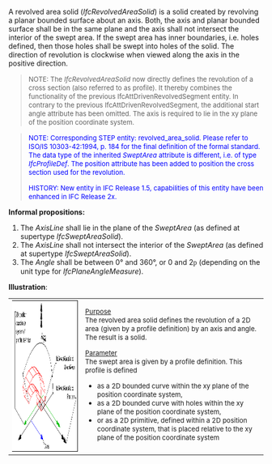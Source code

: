 A revolved area solid (_IfcRevolvedAreaSolid_) is a solid created by revolving a planar bounded surface about an axis. Both, the axis and planar bounded surface shall be in the same plane and the axis shall not intersect the interior of the swept area. If the swept area has inner boundaries, i.e. holes defined, then those holes shall be swept into holes of the solid. The direction of revolution is clockwise when viewed along the axis in the positive direction.

> <font size="-1">NOTE: The <i>IfcRevolvedAreaSolid</i> now directly
		  defines the revolution of a cross section (also referred to as profile). It
		  thereby combines the functionality of the previous IfcAttDrivenRevolvedSegment
		  entity. In contrary to the previous IfcAttDrivenRevolvedSegment, the additional
		  start angle attribute has been omitted. The axis is required to lie in the xy
		  plane of the position coordinate system.</font>
>

> <font color="#0000FF" size="-1">NOTE: Corresponding STEP entity:
		  revolved_area_solid. Please refer to ISO/IS 10303-42:1994, p. 184 for the final
		  definition of the formal standard. The data type of the inherited
		  <i>SweptArea</i> attribute is different, i.e. of type <i>IfcProfileDef</i>. The
		  position attribute has been added to position the cross section used for the
		  revolution. </font>
> 
> <font color="#0000FF" size="-1">HISTORY: New entity in IFC Release
		  1.5, capabilities of this entity have been enhanced in IFC Release 2x.
		  </font>
> 


**Informal propositions:**

1. The _AxisLine_ shall lie in the plane of the _SweptArea_ (as defined at supertype _IfcSweptAreaSolid_).
2. The _AxisLine_ shall not intersect the interior of the _SweptArea_ (as defined at supertype _IfcSweptAreaSolid_).
3. The _Angle_ shall be between 0&deg; and 360&deg;, or 0 and 2<font face="Symbol">p</font> (depending on the unit type for _IfcPlaneAngleMeasure_).

**Illustration**:

<table cellpadding="2" cellspacing="2" border="0"> 
		<tr> 
		  <td valign="TOP" align="LEFT"><a href="drawings/IfcRevolvedAreaSolid-Layout1.dwf"><img src="figures/IfcRevolvedAreaSolid-Layout1.gif" alt="revolved area solid" width="400" height="300" border="0"></a></td> 
		  <td valign="TOP" align="LEFT"> 
			 <p><font size="-1"><u>Purpose</u><br>The revolved area solid defines
				the revolution of a 2D area (given by a profile definition) by an axis and
				angle. The result is a solid.</font></p> 
			 <p><font size="-1"><u>Parameter</u><br>The swept area is given by a
				profile definition. This profile is defined </font></p> 
			 <ul> 
				<li><font size="-1">as a 2D bounded curve within the xy plane of
				  the position coordinate system, </font></li> 
				<li><font size="-1">as a 2D bounded curve with holes within the xy
				  plane of the position coordinate system, </font></li> 
				<li><font size="-1">or as a 2D primitive, defined within a 2D
				  position coordinate system, that is placed relative to the xy plane of the
				  position coordinate system</font></li> 
			 </ul></td> 
		</tr> 
	 </table>